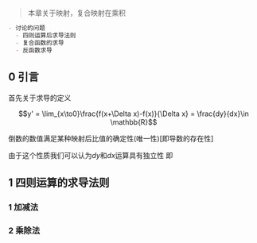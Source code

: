 # 

>本章关于映射，复合映射在乘积

```markdown
- 讨论的问题
  - 四则运算后求导法则
  - 复合函数的求导
  - 反函数求导
```
## 0 引言

首先关于求导的定义

$$y' =  \lim_{x\to0}\frac{f(x+\Delta x)-f(x)}{\Delta x} = \frac{dy}{dx}\in \mathbb{R}$$

倒数的数值满足某种映射后比值的确定性(唯一性)[即导数的存在性]

由于这个性质我们可以认为$dy$和$dx$运算具有独立性
即

## 1 四则运算的求导法则

### 1 加减法


### 2 乘除法

